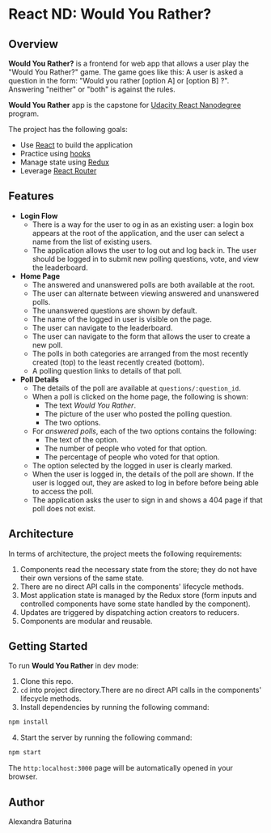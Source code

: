 # React ND: Would You Rather?

## Overview
**Would You Rather?** is a frontend for web app that allows a user play the "Would You Rather?" game. The game goes like this: A user is asked a question in the form: "Would you rather [option A] or [option B] ?". Answering "neither" or "both" is against the rules.

**Would You Rather** app is the capstone for [Udacity React Nanodegree](https://www.udacity.com/course/react-nanodegree--nd019?gclid=Cj0KCQjwrJOMBhCZARIsAGEd4VH6s1AtGuH3NE8TL2ScAp7Q_bEcZmYN70OLRFebZjCVR3Zmr4xCT3waAmMZEALw_wcB&utm_campaign=12712700850_c&utm_keyword=react%20udacity_e&utm_medium=ads_r&utm_source=gsem_brand&utm_term=124530973630) program.

The project has the following goals:
* Use [React](https://reactjs.org/) to build the application
* Practice using [hooks](https://reactjs.org/docs/hooks-overview.html)
* Manage state using [Redux](https://redux.js.org/usage/configuring-your-store)
* Leverage [React Router](https://reactrouter.com/web/guides/quick-start)
## Features
* **Login Flow**
  * There is a way for the user to og in as an existing user: a login box appears at the root of the application, and the user can select a name from the list of existing users.
  * The application allows the user to log out and log back in. The user should be logged in to submit new polling questions, vote, and view the leaderboard.
* **Home Page**
  * The answered and unanswered polls are both available at the root.
  * The user can alternate between viewing answered and unanswered polls.
  * The unanswered questions are shown by default.
  * The name of the logged in user is visible on the page.
  * The user can navigate to the leaderboard.
  * The user can navigate to the form that allows the user to create a new poll.
  * The polls in both categories are arranged from the most recently created (top) to the least recently created (bottom).
  * A polling question links to details of that poll.
* **Poll Details**
  * The details of the poll are available at ```questions/:question_id```.
  * When a poll is clicked on the home page, the following is shown:
    - The text *Would You Rather*.
    - The picture of the user who posted the polling question.
    - The two options.
  * For *answered polls*, each of the two options contains the following:
     - The text of the option.
     - The number of people who voted for that option.
     - The percentage of people who voted for that option.
   * The option selected by the logged in user is clearly marked.
   * When the user is logged in, the details of the poll are shown. If the user is logged out, they are asked to log in before before being able to access the poll.
   * The application asks the user to sign in and shows a 404 page if that poll does not exist.
## Architecture
In terms of architecture, the project meets the following requirements:
1. Components read the necessary state from the store; they do not have their own versions of the same state.
2. There are no direct API calls in the components' lifecycle methods.
3. Most application state is managed by the Redux store (form inputs and controlled components have some state handled by the component).
4. Updates are triggered by dispatching action creators to reducers.
5. Components are modular and reusable.
## Getting Started
To run **Would You Rather** in dev mode:
1. Clone this repo.
2. ```cd``` into project directory.There are no direct API calls in the components' lifecycle methods.
3. Install dependencies by running the following command:
```sh
npm install
```
4. Start the server by running the following command:
```sh
npm start
```
The ```http:localhost:3000``` page will be automatically opened in your browser.
## Author
Alexandra Baturina
